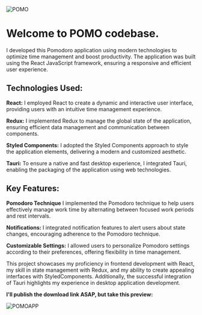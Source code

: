 ![POMO](https://i.imgur.com/GJhTtx4.png)

<h1>Welcome to POMO codebase.</h1>

I developed this Pomodoro application using modern technologies to optimize time management and boost productivity. The application was built using the React JavaScript framework, ensuring a responsive and efficient user experience.

<h2>Technologies Used:</h2>

**React:** I employed React to create a dynamic and interactive user interface, providing users with an intuitive time management experience.

**Redux:** I implemented Redux to manage the global state of the application, ensuring efficient data management and communication between components.

**Styled Components:** I adopted the Styled Components approach to style the application elements, delivering a modern and customized aesthetic.

**Tauri:** To ensure a native and fast desktop experience, I integrated Tauri, enabling the packaging of the application using web technologies.


<h2>Key Features:</h2>

**Pomodoro Technique** I implemented the Pomodoro technique to help users effectively manage work time by alternating between focused work periods and rest intervals.

**Notifications:** I integrated notification features to alert users about state changes, encouraging adherence to the Pomodoro technique.

**Customizable Settings:** I allowed users to personalize Pomodoro settings according to their preferences, offering flexibility in time management.

This project showcases my proficiency in frontend development with React, my skill in state management with Redux, and my ability to create appealing interfaces with StyledComponents. Additionally, the successful integration of Tauri highlights my experience in desktop application development.

**I'll publish the download link ASAP, but take this preview:**

![POMOAPP](https://i.imgur.com/k6wSDE4.png)

